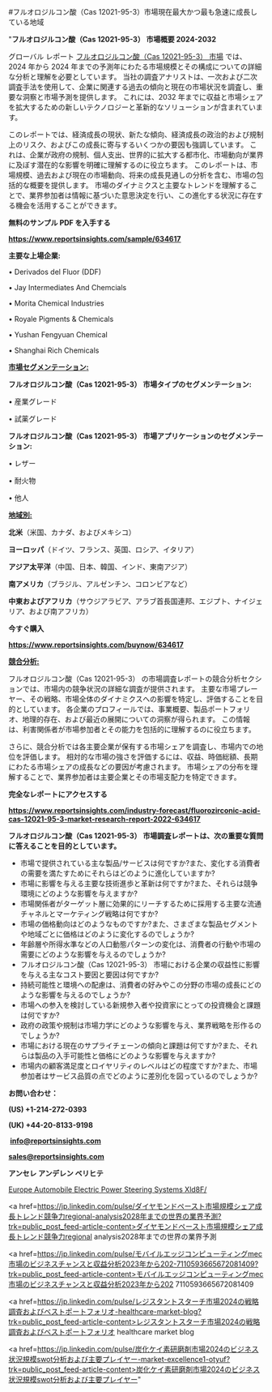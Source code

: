#フルオロジルコン酸（Cas 12021-95-3）市場現在最大かつ最も急速に成長している地域


"<strong>フルオロジルコン酸（Cas 12021-95-3） 市場概要 2024-2032</strong>

グローバル レポート <a href=https://www.reportsinsights.com/sample/634617>フルオロジルコン酸（Cas 12021-95-3） 市場</a> では、2024 年から 2024 年までの予測年にわたる市場規模とその構成についての詳細な分析と理解を必要としています。 当社の調査アナリストは、一次および二次調査手法を使用して、企業に関連する過去の傾向と現在の市場状況を調査し、重要な洞察と市場予測を提供します。 これには、2032 年までに収益と市場シェアを拡大​​するための新しいテクノロジーと革新的なソリューションが含まれています。

このレポートでは、経済成長の現状、新たな傾向、経済成長の政治的および規制上のリスク、およびこの成長に寄与するいくつかの要因も強調しています。 これは、企業が政府の規制、個人支出、世界的に拡大する都市化、市場動向が業界に及ぼす潜在的な影響を明確に理解するのに役立ちます。 このレポートは、市場規模、過去および現在の市場動向、将来の成長見通しの分析を含む、市場の包括的な概要を提供します。 市場のダイナミクスと主要なトレンドを理解することで、業界参加者は情報に基づいた意思決定を行い、この進化する状況に存在する機会を活用することができます。

<strong><b>無料のサンプル PDF を入手する</b></strong>

<a href=https://www.reportsinsights.com/sample/634617><strong><u>https://www.reportsinsights.com/sample/634617</u></strong></a>

<strong>主要な上場企業:</strong>

• Derivados del Fluor (DDF)

• Jay Intermediates And Chemcials

• Morita Chemical Industries

• Royale Pigments & Chemicals

• Yushan Fengyuan Chemical

• Shanghai Rich Chemicals

<strong><u>市場セグメンテーション</u></strong><strong><u>:</u></strong>

<strong>フルオロジルコン酸（Cas 12021-95-3） 市場タイプのセグメンテーション:</strong>

• 産業グレード

• 試薬グレード

<strong>フルオロジルコン酸（Cas 12021-95-3） 市場アプリケーションのセグメンテーション:</strong>

• レザー

• 耐火物

• 他人

<strong><u>地域別</u></strong><strong><u>:</u></strong>

<strong>北米</strong>（米国、カナダ、およびメキシコ）

<strong>ヨーロッパ</strong>（ドイツ、フランス、英国、ロシア、イタリア）

<strong>アジア太平洋</strong>（中国、日本、韓国、インド、東南アジア）

<strong>南アメリカ</strong>（ブラジル、アルゼンチン、コロンビアなど）

<strong>中東およびアフリカ</strong>（サウジアラビア、アラブ首長国連邦、エジプト、ナイジェリア、および南アフリカ）

<strong>今すぐ購入</strong>

<a href=https://www.reportsinsights.com/buynow/634617><strong><u>https://www.reportsinsights.com/buynow/634617</u></strong></a>

<strong><u>競合分析:</u></strong>

フルオロジルコン酸（Cas 12021-95-3） の市場調査レポートの競合分析セクションでは、市場内の競争状況の詳細な調査が提供されます。 主要な市場プレーヤー、その戦略、市場全体のダイナミクスへの影響を特定し、評価することを目的としています。 各企業のプロフィールでは、事業概要、製品ポートフォリオ、地理的存在、および最近の展開についての洞察が得られます。 この情報は、利害関係者が市場参加者とその能力を包括的に理解するのに役立ちます。

さらに、競合分析では各主要企業が保有する市場シェアを調査し、市場内での地位を評価します。 相対的な市場の強さを評価するには、収益、時価総額、長期にわたる市場シェアの成長などの要因が考慮されます。 市場シェアの分布を理解することで、業界参加者は主要企業とその市場支配力を特定できます。

<strong>完全なレポートにアクセスする</strong>

<a href=https://www.reportsinsights.com/industry-forecast/fluorozirconic-acid-cas-12021-95-3-market-research-report-2022-634617><strong><u><b>https://www.reportsinsights.com/industry-forecast/fluorozirconic-acid-cas-12021-95-3-market-research-report-2022-634617</b></u></strong></a>

<strong><b>フルオロジルコン酸（Cas 12021-95-3） 市場調査レポートは、次の重要な質問に答えることを目的としています。</b></strong>
<ul>
  <li>市場で提供されている主な製品/サービスは何ですか?また、変化する消費者の需要を満たすためにそれらはどのように進化していますか?</li>
  <li>市場に影響を与える主要な技術進歩と革新は何ですか?また、それらは競争環境にどのような影響を与えますか?</li>
  <li>市場関係者がターゲット層に効果的にリーチするために採用する主要な流通チャネルとマーケティング戦略は何ですか?</li>
  <li>市場の価格動向はどのようなものですか?また、さまざまな製品セグメントや地域ごとに価格はどのように変化するのでしょうか?</li>
  <li>年齢層や所得水準などの人口動態パターンの変化は、消費者の行動や市場の需要にどのような影響を与えるのでしょうか?</li>
  <li>フルオロジルコン酸（Cas 12021-95-3） 市場における企業の収益性に影響を与える主なコスト要因と要因は何ですか?</li>
  <li>持続可能性と環境への配慮は、消費者の好みやこの分野の市場の成長にどのような影響を与えるのでしょうか?</li>
  <li>市場への参入を検討している新規参入者や投資家にとっての投資機会と課題は何ですか?</li>
  <li>政府の政策や規制は市場力学にどのような影響を与え、業界戦略を形作るのでしょうか?</li>
  <li>市場における現在のサプライチェーンの傾向と課題は何ですか?また、それらは製品の入手可能性と価格にどのような影響を与えますか?</li>
  <li>市場内の顧客満足度とロイヤリティのレベルはどの程度ですか?また、市場参加者はサービス品質の点でどのように差別化を図っているのでしょうか?</li>
</ul>
<strong>お問い合わせ：</strong>

<strong>(US) +1-214-272-0393</strong>

<strong>(UK) +44-20-8133-9198</strong>

<strong> </strong><a href=info@reportsinsights.com><strong><u>info@reportsinsights.com</u></strong></a>

<a href=sales@reportsinsights.com><strong><u>sales@reportsinsights.com</u></strong></a>

<strong>アンセレ アンデレン ベリヒテ</strong>

<a href=https://www.linkedin.com/pulse/europe-automobile-electric-power-steering-systems-xld8f/>Europe Automobile Electric Power Steering Systems Xld8F/</a>

<a href=https://jp.linkedin.com/pulse/ダイヤモンドペースト市場規模シェア成長トレンド競争力regional-analysis2028年までの世界の業界予測?trk=public_post_feed-article-content>ダイヤモンドペースト市場規模シェア成長トレンド競争力regional analysis2028年までの世界の業界予測</a>

<a href=https://jp.linkedin.com/pulse/モバイルエッジコンピューティングmec市場のビジネスチャンスと収益分析2023年から202-7110593665672081409?trk=public_post_feed-article-content>モバイルエッジコンピューティングmec市場のビジネスチャンスと収益分析2023年から202 7110593665672081409</a>

<a href=https://jp.linkedin.com/pulse/レジスタントスターチ市場2024の戦略調査およびベストポートフォリオ-healthcare-market-blog?trk=public_post_feed-article-content>レジスタントスターチ市場2024の戦略調査およびベストポートフォリオ healthcare market blog</a>

<a href=https://jp.linkedin.com/pulse/炭化ケイ素研磨剤市場2024のビジネス状況規模swot分析および主要プレイヤー-market-excellence1-otyuf?trk=public_post_feed-article-content>炭化ケイ素研磨剤市場2024のビジネス状況規模swot分析および主要プレイヤー</a>"
